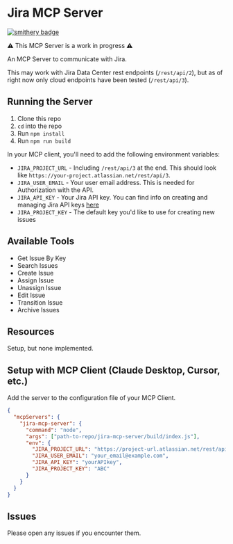 # Jira MCP Server

[![smithery badge](https://smithery.ai/badge/@brianstone/jira-mcp-server)](https://smithery.ai/server/@brianstone/jira-mcp-server)

⚠️ This MCP Server is a work in progress ⚠️

An MCP Server to communicate with Jira.

This may work with Jira Data Center rest endpoints (`/rest/api/2`), but as of right now only cloud endpoints have been tested (`/rest/api/3`).

## Running the Server

1. Clone this repo
2. `cd` into the repo
3. Run `npm install`
4. Run `npm run build`

In your MCP client, you'll need to add the following environment variables:

- `JIRA_PROJECT_URL` - Including `/rest/api/3` at the end. This should look like `https://your-project.atlassian.net/rest/api/3`.
- `JIRA_USER_EMAIL` - Your user email address. This is needed for Authorization with the API.
- `JIRA_API_KEY` - Your Jira API key. You can find info on creating and managing Jira API keys [here](https://support.atlassian.com/atlassian-account/docs/manage-api-tokens-for-your-atlassian-account/)
- `JIRA_PROJECT_KEY` - The default key you'd like to use for creating new issues

## Available Tools

- Get Issue By Key
- Search Issues
- Create Issue
- Assign Issue
- Unassign Issue
- Edit Issue
- Transition Issue
- Archive Issues

## Resources

Setup, but none implemented.

## Setup with MCP Client (Claude Desktop, Cursor, etc.)

Add the server to the configuration file of your MCP Client.

```json
{
  "mcpServers": {
    "jira-mcp-server": {
      "command": "node",
      "args": ["path-to-repo/jira-mcp-server/build/index.js"],
      "env": {
        "JIRA_PROJECT_URL": "https://project-url.atlassian.net/rest/api/3",
        "JIRA_USER_EMAIL": "your_email@example.com",
        "JIRA_API_KEY": "yourAPIkey",
        "JIRA_PROJECT_KEY": "ABC"
      }
    }
  }
}
```

## Issues

Please open any issues if you encounter them.
